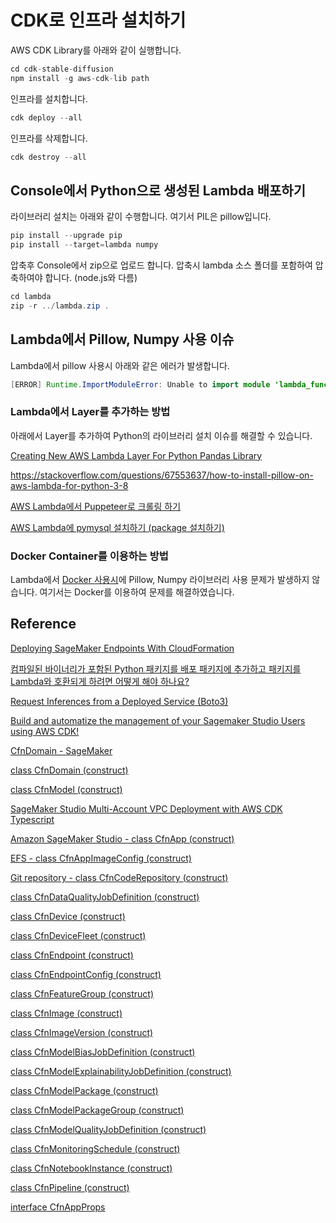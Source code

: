 # CDK로 인프라 설치하기 

AWS CDK Library를 아래와 같이 실행합니다. 

```java
cd cdk-stable-diffusion
npm install -g aws-cdk-lib path
```

인프라를 설치합니다. 

```java
cdk deploy --all
```

인프라를 삭제합니다.

```java
cdk destroy --all
```

## Console에서 Python으로 생성된 Lambda 배포하기 

라이브러리 설치는 아래와 같이 수행합니다. 여기서 PIL은 pillow입니다.

```java
pip install --upgrade pip
pip install --target=lambda numpy 
```

압축후 Console에서 zip으로 업로드 합니다. 압축시 lambda 소스 폴더를 포함하여 압축하여야 합니다. (node.js와 다름)

```java
cd lambda
zip -r ../lambda.zip .
```

## Lambda에서 Pillow, Numpy 사용 이슈

Lambda에서 pillow 사용시 아래와 같은 에러가 발생합니다. 

```java
[ERROR] Runtime.ImportModuleError: Unable to import module 'lambda_function': cannot import name '_imaging' from 'PIL' (/var/task/PIL/__init__.py)
```

### Lambda에서 Layer를 추가하는 방법 

아래에서 Layer를 추가하여 Python의 라이브러리 설치 이슈를 해결할 수 있습니다. 

[Creating New AWS Lambda Layer For Python Pandas Library](https://medium.com/@qtangs/creating-new-aws-lambda-layer-for-python-pandas-library-348b126e9f3e)

https://stackoverflow.com/questions/67553637/how-to-install-pillow-on-aws-lambda-for-python-3-8

[AWS Lambda에서 Puppeteer로 크롤링 하기](https://velog.io/@jeffyoun/AWS-Lambda%EC%97%90%EC%84%9C-Puppeteer%EB%A1%9C-%ED%81%AC%EB%A1%A4%EB%A7%81-%ED%95%98%EA%B8%B0)

[AWS Lambda에 pymysql 설치하기 (package 설치하기)](https://velog.io/@silver_bell/lambda-layer)

### Docker Container를 이용하는 방법

Lambda에서 [Docker 사용시](https://github.com/kyopark2014/stable-diffusion-api-server/blob/main/lambda/Dockerfile)에 Pillow, Numpy 라이브러리 사용 문제가 발생하지 않습니다. 여기서는 Docker를 이용하여 문제를 해결하였습니다. 

## Reference 

[Deploying SageMaker Endpoints With CloudFormation](https://towardsdatascience.com/deploying-sagemaker-endpoints-with-cloudformation-b43f7d495640)

[컴파일된 바이너리가 포함된 Python 패키지를 배포 패키지에 추가하고 패키지를 Lambda와 호환되게 하려면 어떻게 해야 하나요?](https://aws.amazon.com/ko/premiumsupport/knowledge-center/lambda-python-package-compatible/)

[Request Inferences from a Deployed Service (Boto3)](https://docs.aws.amazon.com/sagemaker/latest/dg/neo-requests-boto3.html)

[Build and automatize the management of your Sagemaker Studio Users using AWS CDK!](https://github.com/comeddy/aws-cdk-sagemaker-studio)

[CfnDomain - SageMaker](https://docs.aws.amazon.com/cdk/api/v1/docs/@aws-cdk_aws-sagemaker.CfnDomain.html)

[class CfnDomain (construct)](https://docs.aws.amazon.com/cdk/api/v1/docs/@aws-cdk_aws-sagemaker.CfnDomain.html)

[class CfnModel (construct)](https://docs.aws.amazon.com/cdk/api/v1/docs/@aws-cdk_aws-sagemaker.CfnModel.html)

[SageMaker Studio Multi-Account VPC Deployment with AWS CDK Typescript](https://medium.com/@ramgvittal/sagemaker-studio-multi-account-vpc-deployment-with-aws-cdk-typescript-5813a78854f5)


[Amazon SageMaker Studio - class CfnApp (construct)](https://docs.aws.amazon.com/cdk/api/v1/docs/@aws-cdk_aws-sagemaker.CfnApp.html)

[EFS - class CfnAppImageConfig (construct)](https://docs.aws.amazon.com/cdk/api/v1/docs/@aws-cdk_aws-sagemaker.CfnAppImageConfig.html)

[Git repository - class CfnCodeRepository (construct)](https://docs.aws.amazon.com/cdk/api/v1/docs/@aws-cdk_aws-sagemaker.CfnCodeRepository.html)

[class CfnDataQualityJobDefinition (construct)](https://docs.aws.amazon.com/cdk/api/v1/docs/@aws-cdk_aws-sagemaker.CfnDataQualityJobDefinition.html)

[class CfnDevice (construct)](https://docs.aws.amazon.com/cdk/api/v1/docs/@aws-cdk_aws-sagemaker.CfnDevice.html)

[class CfnDeviceFleet (construct)](https://docs.aws.amazon.com/cdk/api/v1/docs/@aws-cdk_aws-sagemaker.CfnDeviceFleet.html)


[class CfnEndpoint (construct)](https://docs.aws.amazon.com/cdk/api/v1/docs/@aws-cdk_aws-sagemaker.CfnEndpoint.html)

[class CfnEndpointConfig (construct)](https://docs.aws.amazon.com/cdk/api/v1/docs/@aws-cdk_aws-sagemaker.CfnEndpointConfig.html)

[class CfnFeatureGroup (construct)](https://docs.aws.amazon.com/cdk/api/v1/docs/@aws-cdk_aws-sagemaker.CfnFeatureGroup.html)

[class CfnImage (construct)](https://docs.aws.amazon.com/cdk/api/v1/docs/@aws-cdk_aws-sagemaker.CfnImage.html)

[class CfnImageVersion (construct)](https://docs.aws.amazon.com/cdk/api/v1/docs/@aws-cdk_aws-sagemaker.CfnImageVersion.html)

[class CfnModelBiasJobDefinition (construct)](https://docs.aws.amazon.com/cdk/api/v1/docs/@aws-cdk_aws-sagemaker.CfnModelBiasJobDefinition.html)

[class CfnModelExplainabilityJobDefinition (construct)](https://docs.aws.amazon.com/cdk/api/v1/docs/@aws-cdk_aws-sagemaker.CfnModelExplainabilityJobDefinition.html)

[class CfnModelPackage (construct)](https://docs.aws.amazon.com/cdk/api/v1/docs/@aws-cdk_aws-sagemaker.CfnModelPackage.html)

[class CfnModelPackageGroup (construct)](https://docs.aws.amazon.com/cdk/api/v1/docs/@aws-cdk_aws-sagemaker.CfnModelPackageGroup.html)

[class CfnModelQualityJobDefinition (construct)](https://docs.aws.amazon.com/cdk/api/v1/docs/@aws-cdk_aws-sagemaker.CfnModelQualityJobDefinition.html)

[class CfnMonitoringSchedule (construct)](https://docs.aws.amazon.com/cdk/api/v1/docs/@aws-cdk_aws-sagemaker.CfnMonitoringSchedule.html)

[class CfnNotebookInstance (construct)](https://docs.aws.amazon.com/cdk/api/v1/docs/@aws-cdk_aws-sagemaker.CfnNotebookInstance.html)

[class CfnPipeline (construct)](https://docs.aws.amazon.com/cdk/api/v1/docs/@aws-cdk_aws-sagemaker.CfnPipeline.html)

[interface CfnAppProps](https://docs.aws.amazon.com/cdk/api/v1/docs/@aws-cdk_aws-sagemaker.CfnAppProps.html)



